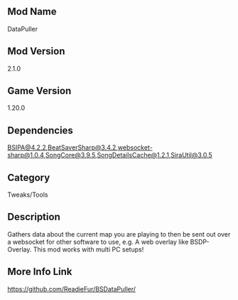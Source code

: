 ## Mod Name
DataPuller

## Mod Version
2.1.0

## Game Version
1.20.0

## Dependencies
BSIPA@4.2.2,BeatSaverSharp@3.4.2,websocket-sharp@1.0.4,SongCore@3.9.5,SongDetailsCache@1.2.1,SiraUtil@3.0.5

## Category
Tweaks/Tools

## Description
Gathers data about the current map you are playing to then be sent out over a websocket for other software to use, e.g. A web overlay like BSDP-Overlay. This mod works with multi PC setups!

## More Info Link
https://github.com/ReadieFur/BSDataPuller/